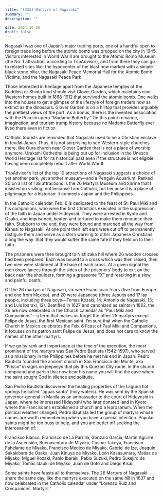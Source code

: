 ```yaml
---
title: "[333] Martyrs of Nagasaki"
summary: ""
description: ""

date: 2014-10-08
draft: false
---
```


Nagasaki was one of Japan’s major trading ports, one of a handful open to foreign trade long before the atomic bomb was dropped on the city in 1945. Visitors interested in World War II are brought to the Atomic Bomb Museum (the No. 1 attraction, according to TripAdvisor), and from there they can go to related sites like: the hypocenter of the blast now marked with a simple black stone pillar, the Nagasaki Peace Memorial Hall for the Atomic Bomb Victims, and the Nagasaki Peace Park.

Those interested in heritage apart from the Japanese temples of the Buddhist or Shinto kind should visit Glover Garden, which maintains nine Western homes built in 1868-1912 that survived the atomic bomb. One walks into the houses to get a glimpse of the lifestyle of foreign traders now as extinct as the dinosaurs. Glover Garden is on a hilltop that provides arguably the prettiest views of the port. As a bonus, there is the invented association with the Puccini opera “Madame Butterfly.” On this point romance, imagination, and tourism trump history because no Madame Butterfly ever lived there even in fiction.

Catholic tourists are reminded that Nagasaki used to be a Christian enclave in feudal Japan. Thus, it is not surprising to see Western-style churches there, like Oura church near Glover Garden that is not a place of worship anymore. Urakami Cathedral is being put up for inclusion in the Unesco World Heritage list for its historical past even if the structure is not eligible, having been completely rebuilt after World War II.

TripAdvisor’s list of the top 10 attractions of Nagasaki suggests a choice of yet another park, yet another museum—and a Penguin Aquarium! Ranked 30 on a list of 139 attractions is the 26 Martyrs Museum and Shrine that I insisted on visiting, not because I am Catholic, but because it is a place of pilgrimage for a historian: It connects Japan and the Philippines.

In the Catholic calendar, Feb. 6 is dedicated to the feast of St. Paul Miki and his companions, who were the first Christians executed in the suppression of the faith in Japan under Hideyoshi. They were arrested in Kyoto and Osaka, and imprisoned, beaten and tortured to make them renounce their faith. Stubborn to the end, they were bound and marched all the way from Kansai to Nagasaki. At one point their left ears were cut off to permanently disfigure them and serve as a stern warning to other Japanese Christians along the way: that they would suffer the same fate if they held on to their faith.

The prisoners were then brought to Nishizaka hill where 26 wooden crosses had been prepared. Each was bound to a cross which was then raised, then two men were stationed at the base of each cross. At a given signal the men drove lances through the sides of the prisoners’ body to exit on the back near the shoulders, forming a gruesome “X” and resulting in a slow and painful death.

Of the 26 martyrs of Nagasaki, six were Franciscan friars (five from Europe and one from Mexico), and 20 were Japanese (three Jesuits and 17 lay people, including three boys—Tomas Kozaki, 14; Antonio de Nagasaki, 13; and Luis Ibaraki, 12). Beatified in 1627 and canonized as saints in 1862, the 26 are now celebrated in the Church calendar as “Paul Miki and Companions”—a term that makes us forget the other 25 martyrs except Felipe de Jesus, the first Mexican saint. I’m sure that when the Catholic Church in Mexico celebrates the Feb. 6 Feast of Paul Miki and Companions, it focuses on its patron saint Felipe de Jesus, and does not care to know the names of the other martyrs.

If we go by rank and importance at the time of the execution, the most prominent of the martyrs was San Pedro Bautista (1542-1597), who served as a missionary in the Philippines before he met his end in Japan. Pedro Bautista founded the ancient church in San Francisco del Monte, aka “Frisco” in signs on jeepneys that ply this Quezon City route. In the church compound and parish that now bear his name you will find the cave where the saint sought God in silence and solitude.

San Pedro Bautista discovered the healing properties of the Laguna hot springs he called “aguas santa” (holy waters). He was sent by the Spanish governor-general in Manila as an ambassador to the court of Hideyoshi in Japan, where he impressed Hideyoshi who later donated land in Kyoto where the Franciscans established a church and a leprosarium. When the political weather changed, Pedro Bautista led the group of martyrs whose names are worth remembering when you have a special intention. Popular saints might be too busy to help, and you are better off seeking the intercession of:

Francisco Blanco, Francisco de La Parrilla, Gonzalo García, Martín Aguirre de la Ascensión, Buenaventura de Miyako, Cosme Takeya, Francisco Fahelante de Miyako, Francisco Médico de Miyako, Gabriel de Ize, Joaquín Sakakibara de Osaka, Juan Kinuya de Miyako, León Kasasumara, Matías de Miyako, Miguel Kozaki, Pablo Ibaraki, Pablo Suzuki, Pedro Sukejiro de Miyako, Tomás Idauki de Miyako, Juan de Goto and Diego Kisai.

Some saints have feasts all to themselves. The 26 Martyrs of Nagasaki share the same day, like the martyrs executed on the same hill in 1637 and now celebrated in the Catholic calendar under “Lorenzo Ruiz and Companions, Martyrs.”
